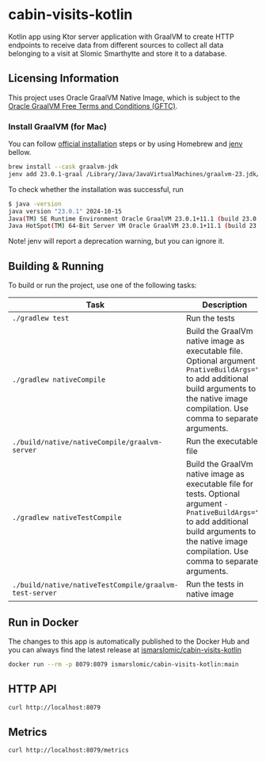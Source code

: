 # cabin-visits-kotlin

Kotlin app using Ktor server application with GraalVM to create HTTP endpoints to receive data from different sources to
collect all data belonging to a visit at Slomic Smarthytte and store it to a database.

## Licensing Information

This project uses Oracle GraalVM Native Image, which is subject to
the [Oracle GraalVM Free Terms and Conditions (GFTC)](https://www.oracle.com/downloads/licenses/graal-free-license.html).

### Install GraalVM (for Mac)

You can follow [official installation](https://www.graalvm.org/latest/docs/getting-started/macos/) steps or by using
Homebrew and [jenv](https://www.jenv.be) bellow.

```bash
brew install --cask graalvm-jdk
jenv add 23.0.1-graal /Library/Java/JavaVirtualMachines/graalvm-23.jdk/Contents/Home/
```

To check whether the installation was successful, run

```bash
$ java -version
java version "23.0.1" 2024-10-15
Java(TM) SE Runtime Environment Oracle GraalVM 23.0.1+11.1 (build 23.0.1+11-jvmci-b01)
Java HotSpot(TM) 64-Bit Server VM Oracle GraalVM 23.0.1+11.1 (build 23.0.1+11-jvmci-b01, mixed mode, sharing)
```

Note! jenv will report a deprecation warning, but you can ignore it.

## Building & Running

To build or run the project, use one of the following tasks:

| Task                                                   | Description                                                                                                                                                                                               |
|--------------------------------------------------------|-----------------------------------------------------------------------------------------------------------------------------------------------------------------------------------------------------------|
| `./gradlew test`                                       | Run the tests                                                                                                                                                                                             |
| `./gradlew nativeCompile`                              | Build the GraalVm native image as executable file. Optional argument `-PnativeBuildArgs=""` to add additional build arguments to the native image compilation. Use comma to separate arguments.           |
| `./build/native/nativeCompile/graalvm-server`          | Run the executable file                                                                                                                                                                                   |
| `./gradlew nativeTestCompile`                          | Build the GraalVm native image as executable file for tests. Optional argument `-PnativeBuildArgs=""` to add additional build arguments to the native image compilation. Use comma to separate arguments. |
| `./build/native/nativeTestCompile/graalvm-test-server` | Run the tests in native image                                                                                                                                                                             |

## Run in Docker

The changes to this app is automatically published to the Docker Hub and you can always find the latest release at
[ismarslomic/cabin-visits-kotlin](https://hub.docker.com/r/ismarslomic/cabin-visits-kotlin)

```bash
docker run --rm -p 8079:8079 ismarslomic/cabin-visits-kotlin:main
```

## HTTP API

```bash
curl http://localhost:8079
```

## Metrics

```bash
curl http://localhost:8079/metrics
```
